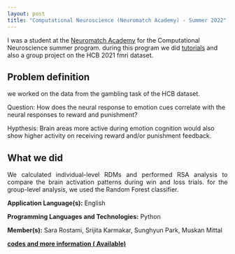 ```yaml
---
layout: post
title: "Computational Neuroscience (Neuromatch Academy) - Summer 2022"
---
```


I was a student at the [Neuromatch Academy](https://academy.neuromatch.io/) for the Computational Neuroscience summer program. during this program we did [tutorials](https://compneuro.neuromatch.io/tutorials/intro.html) and also a group project on the HCB 2021 fmri dataset.

## Problem definition
<p align="justify">we worked on the data from the gambling task of the HCB dataset.<p>Question: How does the neural response to emotion cues correlate with the neural responses to reward and punishment?</p>
<p> Hypthesis: Brain areas more active during emotion cognition would also show higher activity on receiving reward and/or punishment feedback.</p>


## What we did

<p align="justify">We calculated individual-level RDMs and performed RSA analysis to compare the brain activation patterns during win and loss trials. for the group-level analysis, we used the Random Forest classifier.</p>
  

**Application Language(s):** English

**Programming Languages and Technologies:** Python

**Member(s):** Sara Rostami, Srijita Karmakar, Sunghyun Park, Muskan Mittal

**[codes and more information ( Available)](#)**

